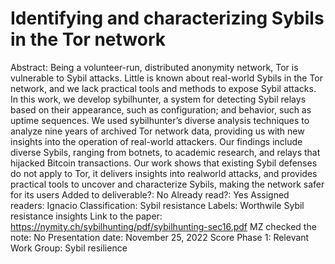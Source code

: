# Identifying and characterizing Sybils in the Tor network

Abstract: Being a volunteer-run, distributed anonymity network,
Tor is vulnerable to Sybil attacks. Little is known about
real-world Sybils in the Tor network, and we lack practical tools and methods to expose Sybil attacks. In this
work, we develop sybilhunter, a system for detecting
Sybil relays based on their appearance, such as configuration; and behavior, such as uptime sequences. We
used sybilhunter’s diverse analysis techniques to analyze
nine years of archived Tor network data, providing us
with new insights into the operation of real-world attackers. Our findings include diverse Sybils, ranging from
botnets, to academic research, and relays that hijacked
Bitcoin transactions. Our work shows that existing Sybil
defenses do not apply to Tor, it delivers insights into realworld attacks, and provides practical tools to uncover
and characterize Sybils, making the network safer for its
users
Added to deliverable?: No
Already read?: Yes
Assigned readers: Ignacio
Classification: Sybil resistance
Labels: Worthwile Sybil resistance insights
Link to the paper: https://nymity.ch/sybilhunting/pdf/sybilhunting-sec16.pdf
MZ checked the note: No
Presentation date: November 25, 2022
Score Phase 1: Relevant
Work Group: Sybil resilience